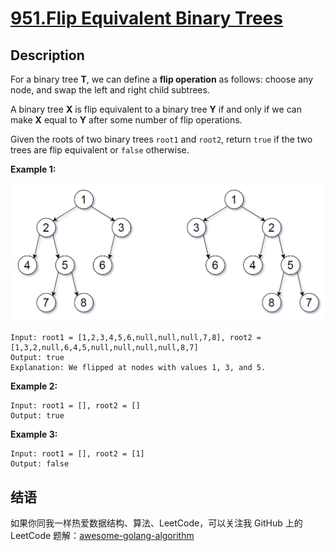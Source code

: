 # [951.Flip Equivalent Binary Trees][title]

## Description
For a binary tree **T**, we can define a **flip operation** as follows: choose any node, and swap the left and right child subtrees.

A binary tree **X** is flip equivalent to a binary tree **Y** if and only if we can make **X** equal to **Y** after some number of flip operations.

Given the roots of two binary trees `root1` and `root2`, return `true` if the two trees are flip equivalent or `false` otherwise.

**Example 1:**  

![example1](./tree_ex.png)

```
Input: root1 = [1,2,3,4,5,6,null,null,null,7,8], root2 = [1,3,2,null,6,4,5,null,null,null,null,8,7]
Output: true
Explanation: We flipped at nodes with values 1, 3, and 5.
```

**Example 2:**

```
Input: root1 = [], root2 = []
Output: true
```

**Example 3:**

```
Input: root1 = [], root2 = [1]
Output: false
```

## 结语

如果你同我一样热爱数据结构、算法、LeetCode，可以关注我 GitHub 上的 LeetCode 题解：[awesome-golang-algorithm][me]

[title]: https://leetcode.com/problems/flip-equivalent-binary-trees/
[me]: https://github.com/kylesliu/awesome-golang-algorithm
